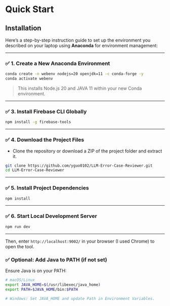 # Quick Start

## Installation
Here’s a step-by-step instruction guide to set up the environment you described on your laptop using **Anaconda** for environment management:

---

### ✅ **1. Create a New Anaconda Environment**

```bash
conda create -n webenv nodejs=20 openjdk=11 -c conda-forge -y
conda activate webenv
```

> This installs Node.js 20 and JAVA 11 within your new Conda environment.

---

### ✅ **3. Install Firebase CLI Globally**

```bash
npm install -g firebase-tools
```

---

### ✅ **4. Download the Project Files**

* Clone the repository or download a ZIP of the project folder and extract it.

```bash
git clone https://github.com/yguo0102/LLM-Error-Case-Reviewer.git
cd LLM-Error-Case-Reviewer
```

---

### ✅ **5. Install Project Dependencies**

```bash
npm install
```

---

### ✅ **6. Start Local Development Server**

```bash
npm run dev
```

---
Then, enter `http://localhost:9002/` in your browser (I used Chrome) to open the tool. 


### ✅ Optional: Add Java to PATH (if not set)

Ensure Java is on your PATH:

```bash
# macOS/Linux
export JAVA_HOME=$(/usr/libexec/java_home)
export PATH=$JAVA_HOME/bin:$PATH

# Windows: Set JAVA_HOME and update Path in Environment Variables.
```


